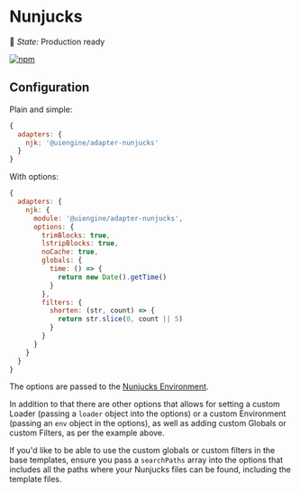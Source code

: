 # Nunjucks

🚦 *State:* Production ready

[![npm](https://img.shields.io/npm/v/@uiengine/adapter-nunjucks.svg)](https://www.npmjs.com/package/@uiengine/adapter-nunjucks)

## Configuration

Plain and simple:

```js
{
  adapters: {
    njk: '@uiengine/adapter-nunjucks'
  }
}
```

With options:

```js
{
  adapters: {
    njk: {
      module: '@uiengine/adapter-nunjucks',
      options: {
        trimBlocks: true,
        lstripBlocks: true,
        noCache: true,
        globals: {
          time: () => {
            return new Date().getTime()
          }
        },
        filters: {
          shorten: (str, count) => {
            return str.slice(0, count || 5)
          }
        }
      }
    }
  }
}
```

The options are passed to the [Nunjucks Environment](https://mozilla.github.io/nunjucks/api.html#environment).

In addition to that there are other options that allows for setting a custom Loader (passing a `loader` object into the options) or a custom Environment (passing an `env` object in the options), as well as adding custom Globals or custom Filters, as per the example above.

If you'd like to be able to use the custom globals or custom filters in the base templates, ensure you pass a `searchPaths` array into the options that includes all the paths where your Nunjucks files can be found, including the template files.
